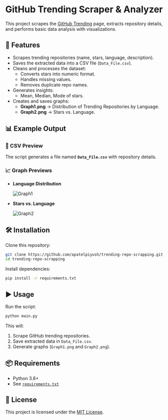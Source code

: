 # GitHub Trending Scraper & Analyzer

This project scrapes the [GitHub Trending](https://github.com/trending) page, extracts repository details, and performs basic data analysis with visualizations.

## 🚀 Features
- Scrapes trending repositories (name, stars, language, description).
- Saves the extracted data into a CSV file (`Data_File.csv`).
- Cleans and processes the dataset:
  - Converts stars into numeric format.
  - Handles missing values.
  - Removes duplicate repo names.
- Generates insights:
  - Mean, Median, Mode of stars.
- Creates and saves graphs:
  - **Graph1.png** → Distribution of Trending Repositories by Language.
  - **Graph2.png** → Stars vs. Language.

## 📊 Example Output

### 📄 CSV Preview
The script generates a file named **`Data_File.csv`** with repository details.

### 📈 Graph Previews
- **Language Distribution**
  
  ![Graph1](Graph1.png)

- **Stars vs. Language**
  
  ![Graph2](Graph2.png)

## 🛠️ Installation
Clone this repository:
```bash
git clone https://github.com/apatelpiyush/trending-repo-scrapping.git
cd trending-repo-scrapping
```

Install dependencies:
```bash
pip install -r requirements.txt
```

## ▶️ Usage
Run the script:
```bash
python main.py
```

This will:
1. Scrape GitHub trending repositories.
2. Save extracted data in `Data_File.csv`.
3. Generate graphs (`Graph1.png` and `Graph2.png`).

## 📦 Requirements
- Python 3.8+
- See [`requirements.txt`](requirements.txt)

## 📜 License
This project is licensed under the [MIT License](LICENSE).
